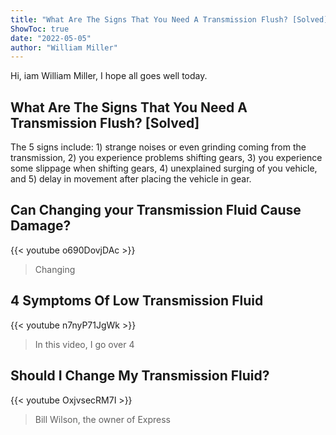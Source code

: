 ```yaml
---
title: "What Are The Signs That You Need A Transmission Flush? [Solved]"
ShowToc: true 
date: "2022-05-05"
author: "William Miller" 
---
```


Hi, iam William Miller, I hope all goes well today.
## What Are The Signs That You Need A Transmission Flush? [Solved]
The 5 signs include: 1) strange noises or even grinding coming from the transmission, 2) you experience problems shifting gears, 3) you experience some slippage when shifting gears, 4) unexplained surging of you vehicle, and 5) delay in movement after placing the vehicle in gear.

## Can Changing your Transmission Fluid Cause Damage?
{{< youtube o690DovjDAc >}}
>Changing 

## 4 Symptoms Of Low Transmission Fluid
{{< youtube n7nyP71JgWk >}}
>In this video, I go over 4 

## Should I Change My Transmission Fluid?
{{< youtube OxjvsecRM7I >}}
>Bill Wilson, the owner of Express 

